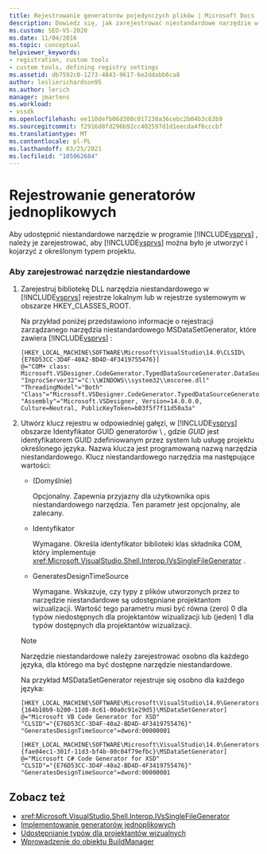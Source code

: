 ```yaml
---
title: Rejestrowanie generatorów pojedynczych plików | Microsoft Docs
description: Dowiedz się, jak zarejestrować niestandardowe narzędzie w programie Visual Studio, aby utworzyć jego wystąpienie i skojarzyć je z typem określonego projektu.
ms.custom: SEO-VS-2020
ms.date: 11/04/2016
ms.topic: conceptual
helpviewer_keywords:
- registration, custom tools
- custom tools, defining registry settings
ms.assetid: db7592c0-1273-4843-9617-6e2ddabb6ca8
author: leslierichardson95
ms.author: lerich
manager: jmartens
ms.workload:
- vssdk
ms.openlocfilehash: ee110defb06d308c017230a36cebc2b04b3c63b9
ms.sourcegitcommit: f2916d8fd296b92cc402597d1d1eecda4f6cccbf
ms.translationtype: MT
ms.contentlocale: pl-PL
ms.lasthandoff: 03/25/2021
ms.locfileid: "105062684"
---
```

# <a name="registering-single-file-generators"></a>Rejestrowanie generatorów jednoplikowych
Aby udostępnić niestandardowe narzędzie w programie [!INCLUDE[vsprvs](../../code-quality/includes/vsprvs_md.md)] , należy je zarejestrować, aby [!INCLUDE[vsprvs](../../code-quality/includes/vsprvs_md.md)] można było je utworzyć i kojarzyć z określonym typem projektu.

### <a name="to-register-a-custom-tool"></a>Aby zarejestrować narzędzie niestandardowe

1. Zarejestruj bibliotekę DLL narzędzia niestandardowego w [!INCLUDE[vsprvs](../../code-quality/includes/vsprvs_md.md)] rejestrze lokalnym lub w rejestrze systemowym w obszarze HKEY_CLASSES_ROOT.

    Na przykład poniżej przedstawiono informacje o rejestracji zarządzanego narzędzia niestandardowego MSDataSetGenerator, które zawiera [!INCLUDE[vsprvs](../../code-quality/includes/vsprvs_md.md)] :

   ```
   [HKEY_LOCAL_MACHINE\SOFTWARE\Microsoft\VisualStudio\14.0\CLSID\{E76D53CC-3D4F-40A2-BD4D-4F3419755476}]
   @="COM+ class: Microsoft.VSDesigner.CodeGenerator.TypedDataSourceGenerator.DataSourceGeneratorWrapper"
   "InprocServer32"="C:\\WINDOWS\\system32\\mscoree.dll"
   "ThreadingModel"="Both"
   "Class"="Microsoft.VSDesigner.CodeGenerator.TypedDataSourceGenerator.DataSourceGeneratorWrapper"
   "Assembly"="Microsoft.VSDesigner, Version=14.0.0.0, Culture=Neutral, PublicKeyToken=b03f5f7f11d50a3a"
   ```

2. Utwórz klucz rejestru w odpowiedniej gałęzi, w [!INCLUDE[vsprvs](../../code-quality/includes/vsprvs_md.md)] obszarze Identyfikator GUID generatorów \\  , gdzie *GUID* jest identyfikatorem GUID zdefiniowanym przez system lub usługę projektu określonego języka. Nazwa klucza jest programowaną nazwą narzędzia niestandardowego. Klucz niestandardowego narzędzia ma następujące wartości:

   - (Domyślnie)

        Opcjonalny. Zapewnia przyjazny dla użytkownika opis niestandardowego narzędzia. Ten parametr jest opcjonalny, ale zalecany.

   - Identyfikator

        Wymagane. Określa identyfikator biblioteki klas składnika COM, który implementuje <xref:Microsoft.VisualStudio.Shell.Interop.IVsSingleFileGenerator> .

   - GeneratesDesignTimeSource

        Wymagane. Wskazuje, czy typy z plików utworzonych przez to narzędzie niestandardowe są udostępniane projektantom wizualizacji. Wartość tego parametru musi być równa (zero) 0 dla typów niedostępnych dla projektantów wizualizacji lub (jeden) 1 dla typów dostępnych dla projektantów wizualizacji.

   > [!NOTE]
   > Narzędzie niestandardowe należy zarejestrować osobno dla każdego języka, dla którego ma być dostępne narzędzie niestandardowe.

    Na przykład MSDataSetGenerator rejestruje się osobno dla każdego języka:

   ```
   [HKEY_LOCAL_MACHINE\SOFTWARE\Microsoft\VisualStudio\14.0\Generators\{164b10b9-b200-11d0-8c61-00a0c91e29d5}\MSDataSetGenerator]
   @="Microsoft VB Code Generator for XSD"
   "CLSID"="{E76D53CC-3D4F-40a2-BD4D-4F3419755476}"
   "GeneratesDesignTimeSource"=dword:00000001

   [HKEY_LOCAL_MACHINE\SOFTWARE\Microsoft\VisualStudio\14.0\Generators\{fae04ec1-301f-11d3-bf4b-00c04f79efbc}\MSDataSetGenerator]
   @="Microsoft C# Code Generator for XSD"
   "CLSID"="{E76D53CC-3D4F-40a2-BD4D-4F3419755476}"
   "GeneratesDesignTimeSource"=dword:00000001
   ```

## <a name="see-also"></a>Zobacz też
- <xref:Microsoft.VisualStudio.Shell.Interop.IVsSingleFileGenerator>
- [Implementowanie generatorów jednoplikowych](../../extensibility/internals/implementing-single-file-generators.md)
- [Udostępnianie typów dla projektantów wizualnych](../../extensibility/internals/exposing-types-to-visual-designers.md)
- [Wprowadzenie do obiektu BuildManager](/previous-versions/8f9kffa8(v=vs.140))